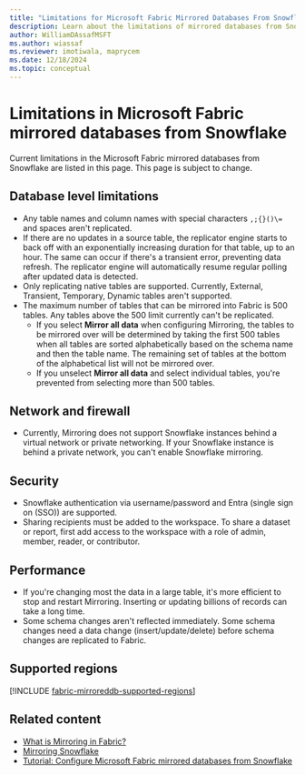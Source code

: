 ```yaml
---
title: "Limitations for Microsoft Fabric Mirrored Databases From Snowflake"
description: Learn about the limitations of mirrored databases from Snowflake in Microsoft Fabric.
author: WilliamDAssafMSFT
ms.author: wiassaf
ms.reviewer: imotiwala, maprycem
ms.date: 12/18/2024
ms.topic: conceptual
---
```


# Limitations in Microsoft Fabric mirrored databases from Snowflake

Current limitations in the Microsoft Fabric mirrored databases from Snowflake are listed in this page. This page is subject to change.

## Database level limitations

- Any table names and column names with special characters `,;{}()\=` and spaces aren't replicated.
- If there are no updates in a source table, the replicator engine starts to back off with an exponentially increasing duration for that table, up to an hour. The same can occur if there's a transient error, preventing data refresh. The replicator engine will automatically resume regular polling after updated data is detected.
- Only replicating native tables are supported. Currently, External, Transient, Temporary, Dynamic tables aren't supported.
- The maximum number of tables that can be mirrored into Fabric is 500 tables. Any tables above the 500 limit currently can't be replicated.
  - If you select **Mirror all data** when configuring Mirroring, the tables to be mirrored over will be determined by taking the first 500 tables when all tables are sorted alphabetically based on the schema name and then the table name. The remaining set of tables at the bottom of the alphabetical list will not be mirrored over.
  - If you unselect **Mirror all data** and select individual tables, you're prevented from selecting more than 500 tables.
 
## Network and firewall

- Currently, Mirroring does not support Snowflake instances behind a virtual network or private networking. If your Snowflake instance is behind a private network, you can't enable Snowflake mirroring.

## Security

- Snowflake authentication via username/password and Entra (single sign on (SSO)) are supported.
- Sharing recipients must be added to the workspace. To share a dataset or report, first add access to the workspace with a role of admin, member, reader, or contributor.

## Performance

- If you're changing most the data in a large table, it's more efficient to stop and restart Mirroring. Inserting or updating billions of records can take a long time.
- Some schema changes aren't reflected immediately. Some schema changes need a data change (insert/update/delete) before schema changes are replicated to Fabric.

## Supported regions

[!INCLUDE [fabric-mirroreddb-supported-regions](../includes/fabric-mirroreddb-supported-regions.md)]

## Related content

- [What is Mirroring in Fabric?](overview.md)
- [Mirroring Snowflake](snowflake.md)
- [Tutorial: Configure Microsoft Fabric mirrored databases from Snowflake](snowflake-tutorial.md)
